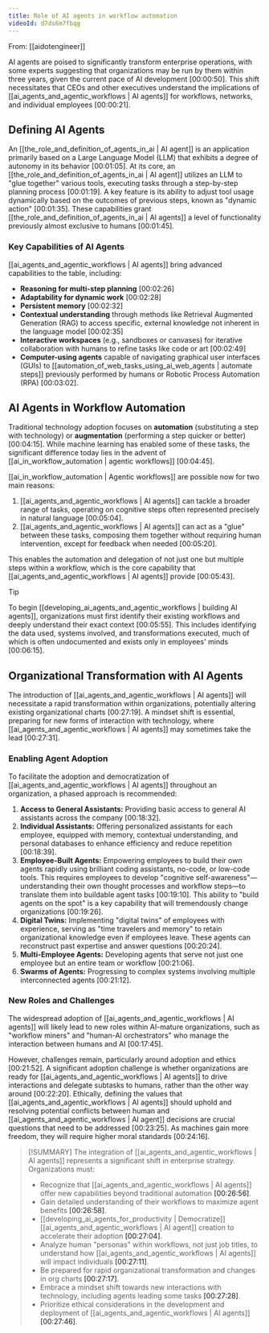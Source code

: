 ```yaml
---
title: Role of AI agents in workflow automation
videoId: d7ds6m7fbqg
---
```


From: [[aidotengineer]] <br/> 

AI agents are poised to significantly transform enterprise operations, with some experts suggesting that organizations may be run by them within three years, given the current pace of AI development <a class="yt-timestamp" data-t="00:00:50">[00:00:50]</a>. This shift necessitates that CEOs and other executives understand the implications of [[ai_agents_and_agentic_workflows | AI agents]] for workflows, networks, and individual employees <a class="yt-timestamp" data-t="00:00:21">[00:00:21]</a>.

## Defining AI Agents
An [[the_role_and_definition_of_agents_in_ai | AI agent]] is an application primarily based on a Large Language Model (LLM) that exhibits a degree of autonomy in its behavior <a class="yt-timestamp" data-t="00:01:05">[00:01:05]</a>. At its core, an [[the_role_and_definition_of_agents_in_ai | AI agent]] utilizes an LLM to "glue together" various tools, executing tasks through a step-by-step planning process <a class="yt-timestamp" data-t="00:01:19">[00:01:19]</a>. A key feature is its ability to adjust tool usage dynamically based on the outcomes of previous steps, known as "dynamic action" <a class="yt-timestamp" data-t="00:01:35">[00:01:35]</a>. These capabilities grant [[the_role_and_definition_of_agents_in_ai | AI agents]] a level of functionality previously almost exclusive to humans <a class="yt-timestamp" data-t="00:01:45">[00:01:45]</a>.

### Key Capabilities of AI Agents
[[ai_agents_and_agentic_workflows | AI agents]] bring advanced capabilities to the table, including:
*   **Reasoning for multi-step planning** <a class="yt-timestamp" data-t="00:02:26">[00:02:26]</a>
*   **Adaptability for dynamic work** <a class="yt-timestamp" data-t="00:02:28">[00:02:28]</a>
*   **Persistent memory** <a class="yt-timestamp" data-t="00:02:32">[00:02:32]</a>
*   **Contextual understanding** through methods like Retrieval Augmented Generation (RAG) to access specific, external knowledge not inherent in the language model <a class="yt-timestamp" data-t="00:02:35">[00:02:35]</a>
*   **Interactive workspaces** (e.g., sandboxes or canvases) for iterative collaboration with humans to refine tasks like code or art <a class="yt-timestamp" data-t="00:02:49">[00:02:49]</a>
*   **Computer-using agents** capable of navigating graphical user interfaces (GUIs) to [[automation_of_web_tasks_using_ai_web_agents | automate steps]] previously performed by humans or Robotic Process Automation (RPA) <a class="yt-timestamp" data-t="00:03:02">[00:03:02]</a>.

## AI Agents in Workflow Automation
Traditional technology adoption focuses on **automation** (substituting a step with technology) or **augmentation** (performing a step quicker or better) <a class="yt-timestamp" data-t="00:04:15">[00:04:15]</a>. While machine learning has enabled some of these tasks, the significant difference today lies in the advent of [[ai_in_workflow_automation | agentic workflows]] <a class="yt-timestamp" data-t="00:04:45">[00:04:45]</a>.

[[ai_in_workflow_automation | Agentic workflows]] are possible now for two main reasons:
1.  [[ai_agents_and_agentic_workflows | AI agents]] can tackle a broader range of tasks, operating on cognitive steps often represented precisely in natural language <a class="yt-timestamp" data-t="00:05:04">[00:05:04]</a>.
2.  [[ai_agents_and_agentic_workflows | AI agents]] can act as a "glue" between these tasks, composing them together without requiring human intervention, except for feedback when needed <a class="yt-timestamp" data-t="00:05:20">[00:05:20]</a>.

This enables the automation and delegation of not just one but multiple steps within a workflow, which is the core capability that [[ai_agents_and_agentic_workflows | AI agents]] provide <a class="yt-timestamp" data-t="00:05:43">[00:05:43]</a>.

> [!TIP]
> To begin [[developing_ai_agents_and_agentic_workflows | building AI agents]], organizations must first identify their existing workflows and deeply understand their exact context <a class="yt-timestamp" data-t="00:05:55">[00:05:55]</a>. This includes identifying the data used, systems involved, and transformations executed, much of which is often undocumented and exists only in employees' minds <a class="yt-timestamp" data-t="00:06:15">[00:06:15]</a>.

## Organizational Transformation with AI Agents
The introduction of [[ai_agents_and_agentic_workflows | AI agents]] will necessitate a rapid transformation within organizations, potentially altering existing organizational charts <a class="yt-timestamp" data-t="00:27:19">[00:27:19]</a>. A mindset shift is essential, preparing for new forms of interaction with technology, where [[ai_agents_and_agentic_workflows | AI agents]] may sometimes take the lead <a class="yt-timestamp" data-t="00:27:31">[00:27:31]</a>.

### Enabling Agent Adoption
To facilitate the adoption and democratization of [[ai_agents_and_agentic_workflows | AI agents]] throughout an organization, a phased approach is recommended:
1.  **Access to General Assistants:** Providing basic access to general AI assistants across the company <a class="yt-timestamp" data-t="00:18:32">[00:18:32]</a>.
2.  **Individual Assistants:** Offering personalized assistants for each employee, equipped with memory, contextual understanding, and personal databases to enhance efficiency and reduce repetition <a class="yt-timestamp" data-t="00:18:39">[00:18:39]</a>.
3.  **Employee-Built Agents:** Empowering employees to build their own agents rapidly using brilliant coding assistants, no-code, or low-code tools. This requires employees to develop "cognitive self-awareness"—understanding their own thought processes and workflow steps—to translate them into buildable agent tasks <a class="yt-timestamp" data-t="00:19:10">[00:19:10]</a>. This ability to "build agents on the spot" is a key capability that will tremendously change organizations <a class="yt-timestamp" data-t="00:19:26">[00:19:26]</a>.
4.  **Digital Twins:** Implementing "digital twins" of employees with experience, serving as "time travelers and memory" to retain organizational knowledge even if employees leave. These agents can reconstruct past expertise and answer questions <a class="yt-timestamp" data-t="00:20:24">[00:20:24]</a>.
5.  **Multi-Employee Agents:** Developing agents that serve not just one employee but an entire team or workflow <a class="yt-timestamp" data-t="00:21:06">[00:21:06]</a>.
6.  **Swarms of Agents:** Progressing to complex systems involving multiple interconnected agents <a class="yt-timestamp" data-t="00:21:12">[00:21:12]</a>.

### New Roles and Challenges
The widespread adoption of [[ai_agents_and_agentic_workflows | AI agents]] will likely lead to new roles within AI-mature organizations, such as "workflow miners" and "human-AI orchestrators" who manage the interaction between humans and AI <a class="yt-timestamp" data-t="00:17:45">[00:17:45]</a>.

However, challenges remain, particularly around adoption and ethics <a class="yt-timestamp" data-t="00:21:52">[00:21:52]</a>. A significant adoption challenge is whether organizations are ready for [[ai_agents_and_agentic_workflows | AI agents]] to drive interactions and delegate subtasks to humans, rather than the other way around <a class="yt-timestamp" data-t="00:22:20">[00:22:20]</a>. Ethically, defining the values that [[ai_agents_and_agentic_workflows | AI agents]] should uphold and resolving potential conflicts between human and [[ai_agents_and_agentic_workflows | AI agent]] decisions are crucial questions that need to be addressed <a class="yt-timestamp" data-t="00:23:25">[00:23:25]</a>. As machines gain more freedom, they will require higher moral standards <a class="yt-timestamp" data-t="00:24:16">[00:24:16]</a>.

> [!SUMMARY]
> The integration of [[ai_agents_and_agentic_workflows | AI agents]] represents a significant shift in enterprise strategy. Organizations must:
> *   Recognize that [[ai_agents_and_agentic_workflows | AI agents]] offer new capabilities beyond traditional automation <a class="yt-timestamp" data-t="00:26:56">[00:26:56]</a>.
> *   Gain detailed understanding of their workflows to maximize agent benefits <a class="yt-timestamp" data-t="00:26:58">[00:26:58]</a>.
> *   [[developing_ai_agents_for_productivity | Democratize]] [[ai_agents_and_agentic_workflows | AI agent]] creation to accelerate their adoption <a class="yt-timestamp" data-t="00:27:04">[00:27:04]</a>.
> *   Analyze human "personas" within workflows, not just job titles, to understand how [[ai_agents_and_agentic_workflows | AI agents]] will impact individuals <a class="yt-timestamp" data-t="00:27:11">[00:27:11]</a>.
> *   Be prepared for rapid organizational transformation and changes in org charts <a class="yt-timestamp" data-t="00:27:17">[00:27:17]</a>.
> *   Embrace a mindset shift towards new interactions with technology, including agents leading some tasks <a class="yt-timestamp" data-t="00:27:28">[00:27:28]</a>.
> *   Prioritize ethical considerations in the development and deployment of [[ai_agents_and_agentic_workflows | AI agents]] <a class="yt-timestamp" data-t="00:27:46">[00:27:46]</a>.